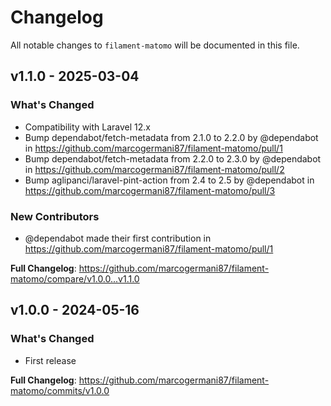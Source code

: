# Changelog

All notable changes to `filament-matomo` will be documented in this file.

## v1.1.0 - 2025-03-04

### What's Changed

* Compatibility with Laravel 12.x
* Bump dependabot/fetch-metadata from 2.1.0 to 2.2.0 by @dependabot in https://github.com/marcogermani87/filament-matomo/pull/1
* Bump dependabot/fetch-metadata from 2.2.0 to 2.3.0 by @dependabot in https://github.com/marcogermani87/filament-matomo/pull/2
* Bump aglipanci/laravel-pint-action from 2.4 to 2.5 by @dependabot in https://github.com/marcogermani87/filament-matomo/pull/3

### New Contributors

* @dependabot made their first contribution in https://github.com/marcogermani87/filament-matomo/pull/1

**Full Changelog**: https://github.com/marcogermani87/filament-matomo/compare/v1.0.0...v1.1.0

## v1.0.0 - 2024-05-16

### What's Changed

* First release

**Full Changelog**: https://github.com/marcogermani87/filament-matomo/commits/v1.0.0
